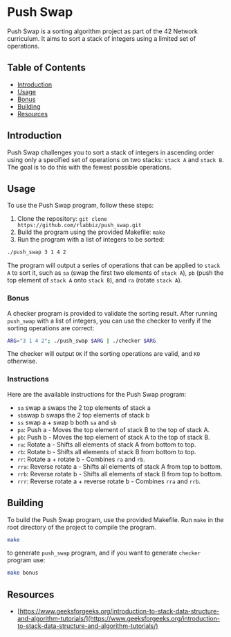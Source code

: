 # Push Swap

Push Swap is a sorting algorithm project as part of the 42 Network curriculum. It aims to sort a stack of integers using a limited set of operations.

## Table of Contents

-   [Introduction](#introduction)
-   [Usage](#usage)
-   [Bonus](#bonus)
-   [Building](#building)
-  [Resources](#resources)

## Introduction

Push Swap challenges you to sort a stack of integers in ascending order using only a specified set of operations on two stacks: `stack A` and `stack B`. The goal is to do this with the fewest possible operations.

## Usage

To use the Push Swap program, follow these steps:

1.  Clone the repository: `git clone https://github.com/rlabbiz/push_swap.git`
2.  Build the program using the provided Makefile: `make`
3.  Run the program with a list of integers to be sorted:
```bash
./push_swap 3 1 4 2
```
The program will output a series of operations that can be applied to `stack A` to sort it, such as `sa` (swap the first two elements of `stack A`), `pb` (push the top element of `stack A` onto `stack B`), and `ra` (rotate `stack A`).
### Bonus

A checker program is provided to validate the sorting result. After running `push_swap` with a list of integers, you can use the checker to verify if the sorting operations are correct:
```bash
ARG="3 1 4 2"; ./push_swap $ARG | ./checker $ARG
```
The checker will output `OK` if the sorting operations are valid, and `KO` otherwise.
### Instructions

Here are the available instructions for the Push Swap program:
-   `sa` swap a swaps the 2 top elements of stack a
-   `sb`swap b swaps the 2 top elements of stack b
-   `ss` swap a + swap b both  `sa`  and  `sb`
-   `pa`: Push a - Moves the top element of stack B to the top of stack A.
-   `pb`: Push b - Moves the top element of stack A to the top of stack B.
-   `ra`: Rotate a - Shifts all elements of stack A from bottom to top.
-   `rb`: Rotate b - Shifts all elements of stack B from bottom to top.
-   `rr`: Rotate a + rotate b - Combines `ra` and `rb`.
-   `rra`: Reverse rotate a - Shifts all elements of stack A from top to bottom.
-   `rrb`: Reverse rotate b - Shifts all elements of stack B from top to bottom.
-   `rrr`: Reverse rotate a + reverse rotate b - Combines `rra` and `rrb`.

## Building

To build the Push Swap program, use the provided Makefile. Run `make` in the root directory of the project to compile the program.
```bash
make
```
to generate `push_swap` program, and if you want to generate `checker` program use:
```bash
make bonus
```
## Resources
- [https://www.geeksforgeeks.org/introduction-to-stack-data-structure-and-algorithm-tutorials/](https://www.geeksforgeeks.org/introduction-to-stack-data-structure-and-algorithm-tutorials/)